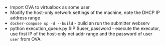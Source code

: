 * Import OVA to virtualbox as some user
* Modify the host-only network settings of the machine, note the DHCP IP address range
* `docker-compose up -d --build` - build an run the submitter webserv
* python execution_queue.py $IP $user_password - execute the executor, use first IP of the host-only net addr range and the password of user `user` from OVA.


